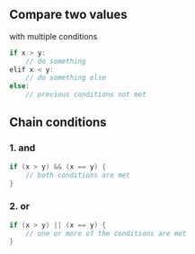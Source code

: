 ## Compare two values
with multiple conditions

```c
if x > y:
	// do something
elif x < y:
	// do something else
else:
	// previous conditions not met
```

## Chain conditions

### 1. and

```c
if (x > y) && (x == y) {
	// both conditions are met
}
```

### 2. or

```c
if (x > y) || (x == y) {
	// one or more of the conditions are met
}
```
